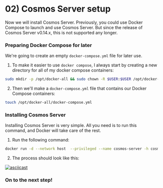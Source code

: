 # 02) Cosmos Server setup

Now we will install Cosmos Server. Previously, you could use Docker Compose to launch and use Cosmos Server. But since the release of Cosmos Server v0.14.x, this is not supported any longer.



### Preparing Docker Compose for later

We're going to create an empty `docker-compose.yml` file for later use.

1. To make it easier to use `docker compose`, I always start by creating a new directory for all of my docker compose containers:

```bash
sudo mkdir -p /opt/docker-all && sudo chown -R $USER:$USER /opt/docker-all
```

2. Then we'll make a `docker-compose.yml` file that contains our Docker Compose containers:

```bash
touch /opt/docker-all/docker-compose.yml
```



### Installing Cosmos Server

Installing Cosmos Server is very simple. All you need is to run this command, and Docker will take care of the rest.

1. Run the following command:

```bash
docker run -d --network host  --privileged --name cosmos-server -h cosmos-server --restart=always -v /var/run/docker.sock:/var/run/docker.sock -v /:/mnt/host -v /var/lib/cosmos:/config azukaar/cosmos-server:latest
```

2. The process should look like this:

[![asciicast](https://asciinema.org/a/tUNwrwP3rmGGADQjOIeQWEkcm.svg)](https://asciinema.org/a/tUNwrwP3rmGGADQjOIeQWEkcm)

### On to the next step!
